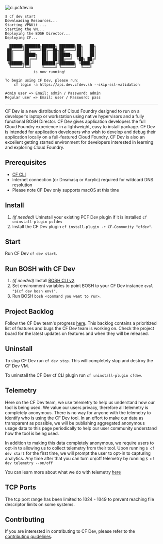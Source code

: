 ![ci.pcfdev.io](http://ci.pcfdev.io/api/v1/teams/main/pipelines/cfdev/jobs/build/badge)
```
$ cf dev start
Downloading Resources...
Starting VPNKit ...
Starting the VM...
Deploying the BOSH Director...
Deploying CF...

  ██████╗███████╗██████╗ ███████╗██╗   ██╗
 ██╔════╝██╔════╝██╔══██╗██╔════╝██║   ██║
 ██║     █████╗  ██║  ██║█████╗  ██║   ██║
 ██║     ██╔══╝  ██║  ██║██╔══╝  ╚██╗ ██╔╝
 ╚██████╗██║     ██████╔╝███████╗ ╚████╔╝
  ╚═════╝╚═╝     ╚═════╝ ╚══════╝  ╚═══╝
             is now running!

To begin using CF Dev, please run:
    cf login -a https://api.dev.cfdev.sh --skip-ssl-validation

Admin user => Email: admin / Password: admin
Regular user => Email: user / Password: pass

```

***********************************

CF Dev is a new distribution of Cloud Foundry designed to run on a developer’s laptop or workstation using native hypervisors and a fully functional BOSH Director. CF Dev gives application developers the full Cloud Foundry experience in a lightweight, easy to install package. CF Dev is intended for application developers who wish to develop and debug their application locally on a full-featured Cloud Foundry. CF Dev is also an excellent getting started environment for developers interested in learning and exploring Cloud Foundry.

## Prerequisites

* [CF CLI](https://github.com/cloudfoundry/cli)
* Internet connection (or Dnsmasq or Acrylic) required for wildcard DNS resolution
* Please note CF Dev only supports macOS at this time

## Install 
1. _(if needed)_ Uninstall your existing PCF Dev plugin if it is installed `cf uninstall-plugin pcfdev`
1. Install the CF Dev plugin `cf install-plugin -r CF-Community "cfdev"`.

## Start
Run CF Dev `cf dev start`.


## Run BOSH with CF Dev
1. _(if needed)_ Install [BOSH CLI v2](https://bosh.io/docs/cli-v2.html).
1. Set environment variables to point BOSH to your CF Dev instance `eval "$(cf dev bosh env)"`.
1. Run BOSH `bosh <command you want to run>`.

## Project Backlog

Follow the CF Dev team's progress [here](https://github.com/cloudfoundry-incubator/cfdev/projects/1).  This backlog contains a prioritized list of features and bugs the CF Dev team is working on.  Check the project board for the latest updates on features and when they will be released.

## Uninstall

To stop CF Dev run `cf dev stop`. This will completely stop and destroy the CF Dev VM.

To uninstall the CF Dev cf CLI plugin run `cf uninstall-plugin cfdev`.

## Telemetry

Here on the CF Dev team, we use telemetry to help us understand how our tool is being used.  We value our users privacy, therefore all telemetry is completely anonymous. There is no way for anyone with the telemetry to identify who is using the CF Dev tool.  In an effort to make our data as transparent as possible, we will be publishing aggregated anonymous usage data to this page periodically to help our user community understand how the tool is being used. 

In addition to making this data completely anonymous, we require users to opt-in to allowing us to collect telemetry from their tool. Upon running `$ cf dev start` for the first time, we will prompt the user to opt-in to capturing analytics.  Any time after that you can turn on/off telemetry by running `$ cf dev telemetry --on/off`

You can learn more about what we do with telemetry [here](https://github.com/cloudfoundry-incubator/cfdev/wiki/Telemetry)

## TCP Ports

The tcp port range has been limited to 1024 - 1049 to prevent reaching file descriptor limits on some systems.

## Contributing

If you are interested in contributing to CF Dev, please refer to the [contributing guidelines](CONTRIBUTING.md).
